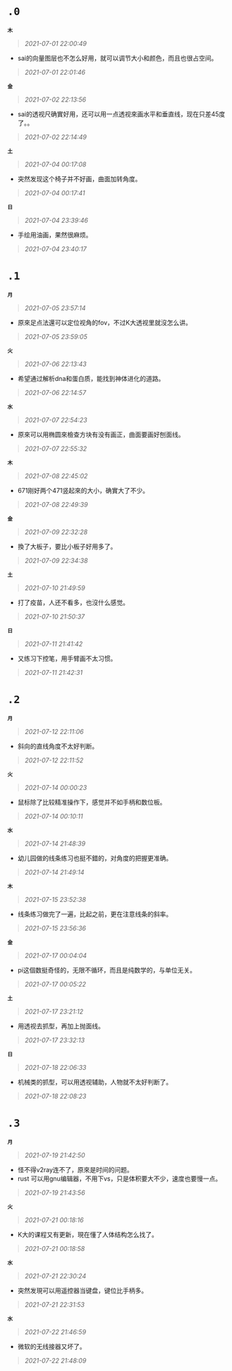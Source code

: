 **`.0`**
=========
**`木`**
>*2021-07-01 22:00:49*
- sai的向量图层也不怎么好用，就可以调节大小和颜色，而且也很占空间。
>*2021-07-01 22:01:46*

**`金`**
>*2021-07-02 22:13:56*
- sai的透视尺确實好用，还可以用一点透视來画水平和垂直线，现在只差45度了。。
>*2021-07-02 22:14:49*

**`土`**
>*2021-07-04 00:17:08*
- 突然发现这个椅子并不好画，曲面加转角度。
>*2021-07-04 00:17:41*

**`日`**
>*2021-07-04 23:39:46*
- 手绘用油画，果然很麻烦。
>*2021-07-04 23:40:17*

**`.1`**
=========
**`月`**
>*2021-07-05 23:57:14*
- 原來足点法還可以定位视角的fov，不过K大透视里就沒怎么讲。
>*2021-07-05 23:59:05*

**`火`**
>*2021-07-06 22:13:43*
- 希望通过解析dna和蛋白质，能找到神体进化的道路。
>*2021-07-06 22:14:57*

**`水`**
>*2021-07-07 22:54:23*
- 原來可以用椭圆來檢查方块有没有画正，曲面要画好刨面线。
>*2021-07-07 22:55:32*

**`木`**
>*2021-07-08 22:45:02*
- 671刚好两个471竖起來的大小，确實大了不少。
>*2021-07-08 22:49:39*

**`金`**
>*2021-07-09 22:32:28*
- 換了大板子，要比小板子好用多了。
>*2021-07-09 22:34:38*

**`土`**
>*2021-07-10 21:49:59*
- 打了疫苗，人还不看多，也沒什么感觉。
>*2021-07-10 21:50:37*

**`日`**
>*2021-07-11 21:41:42*
- 又练习下控笔，用手臂画不太习惯。
>*2021-07-11 21:42:31*

**`.2`**
=========
**`月`**
>*2021-07-12 22:11:06*
- 斜向的直线角度不太好判断。
>*2021-07-12 22:11:52*

**`火`**
>*2021-07-14 00:00:23*
- 鼠标除了比较精准操作下，感觉并不如手柄和数位板。
>*2021-07-14 00:10:11*

**`水`**
>*2021-07-14 21:48:39*
- 幼儿园做的线条练习也挺不錯的，对角度的把握更准确。
>*2021-07-14 21:49:14*

**`木`**
>*2021-07-15 23:52:38*
- 线条练习做完了一遍，比起之前，更在注意线条的斜率。
>*2021-07-15 23:56:36*

**`金`**
>*2021-07-17 00:04:04*
- pi这個数挺奇怪的，无限不循环，而且是纯数学的，与单位无关。
>*2021-07-17 00:05:22*

**`土`**
>*2021-07-17 23:21:12*
- 用透视去抓型，再加上抛面线。
>*2021-07-17 23:32:13*

**`日`**
>*2021-07-18 22:06:33*
- 机械类的抓型，可以用透视辅助，人物就不太好判断了。
>*2021-07-18 22:08:23*

**`.3`**
=========
**`月`**
>*2021-07-19 21:42:50*
- 怪不得v2ray连不了，原來是时间的问题。
- rust 可以用gnu编辑器，不用下vs，只是体积要大不少，速度也要慢一点。
>*2021-07-19 21:43:56*

**`火`**
>*2021-07-21 00:18:16*
- K大的课程又有更新，現在懂了人体结构怎么找了。
>*2021-07-21 00:18:58*

**`水`**
>*2021-07-21 22:30:24*
- 突然发現可以用遥控器当键盘，键位比手柄多。
>*2021-07-21 22:31:53*

**`水`**
>*2021-07-22 21:46:59*
- 微软的无线接器又坏了。
>*2021-07-22 21:48:09*